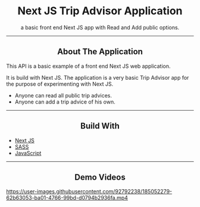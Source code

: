 <div></div>
<h1  align="center">Next JS Trip Advisor Application</h1>

<div align="center">
  <p align="center">
    a basic front end Next JS app with Read and Add public options.
  </p>
</div>
<hr>
<!-- ABOUT THE APPLICATION -->
<h2 align="center">About The Application </h2>
This API is a basic example of a front end Next JS web application.

It is build with Next JS.
The application is a very basic Trip Advisor app for the purpose of experimenting with Next JS.

- Anyone can read all public trip advices.
- Anyone can add a trip advice of his own.

<hr>
<h2 align="center">Build With</h2>

-   [Next JS](https://nextjs.org/)
-   [SASS](https://sass-lang.com/)
-   [JavaScript](https://www.javascript.com/)

<hr>

<h2 align="center">Demo Videos</h2>

https://user-images.githubusercontent.com/92792238/185052279-62b63053-ba01-4766-99bd-d0794b2936fa.mp4

